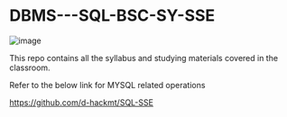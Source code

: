 # DBMS---SQL-BSC-SY-SSE

![image](https://github.com/user-attachments/assets/6db6504d-72d4-49ff-9d17-fa884199d1d5)

This repo contains all the syllabus and studying materials covered in the classroom.

Refer to the below link for MYSQL related operations

https://github.com/d-hackmt/SQL-SSE


